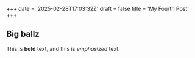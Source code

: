 +++
date = '2025-02-28T17:03:32Z'
draft = false
title = 'My Fourth Post'
+++
## Big ballz

This is **bold** text, and this is *emphasized* text.